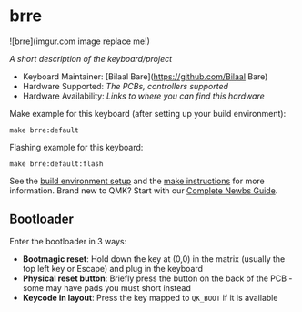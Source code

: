 # brre

![brre](imgur.com image replace me!)

*A short description of the keyboard/project*

* Keyboard Maintainer: [Bilaal Bare](https://github.com/Bilaal Bare)
* Hardware Supported: *The PCBs, controllers supported*
* Hardware Availability: *Links to where you can find this hardware*

Make example for this keyboard (after setting up your build environment):

    make brre:default

Flashing example for this keyboard:

    make brre:default:flash

See the [build environment setup](https://docs.qmk.fm/#/getting_started_build_tools) and the [make instructions](https://docs.qmk.fm/#/getting_started_make_guide) for more information. Brand new to QMK? Start with our [Complete Newbs Guide](https://docs.qmk.fm/#/newbs).

## Bootloader

Enter the bootloader in 3 ways:

* **Bootmagic reset**: Hold down the key at (0,0) in the matrix (usually the top left key or Escape) and plug in the keyboard
* **Physical reset button**: Briefly press the button on the back of the PCB - some may have pads you must short instead
* **Keycode in layout**: Press the key mapped to `QK_BOOT` if it is available
